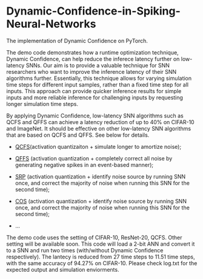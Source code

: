 # Dynamic-Confidence-in-Spiking-Neural-Networks
The implementation of Dynamic Confidence on PyTorch.

The demo code demonstrates how a runtime optimization technique, Dynamic Confidence, can help reduce the inferece latency further on low-latency SNNs. Our aim is to provide a valuable technique for SNN researchers who want to improve the inference latency of their SNN algorithms further. Essentially, this technique allows for varying simulation time steps for different input samples, rather than a fixed time step for all inputs. This approach can provide quicker inference results for simple inputs and more reliable inference for challenging inputs by requesting longer simulation time steps.


By applying Dynamic Confidence, low-latency SNN algorithms such as QCFS and QFFS can achieve a latency reduction of up to 40% on CIFAR-10 and ImageNet. It should be effective on other low-latency SNN algorithms that are based on QCFS and QFFS. See below for details.

* [QCFS](https://arxiv.org/pdf/2303.04347.pdf)(activation quantizaiton + simulate longer to amortize noise);

* [QFFS](https://www.frontiersin.org/articles/10.3389/fnins.2022.918793/full) (activation quantization + completely correct all noise by generating negative spikes in an event-based manner);

* [SRP](https://arxiv.org/pdf/2302.02091.pdf) (activation quantization + identify noise source by running SNN once, and correct the majority of noise when running this SNN for the second time);

* [COS](https://arxiv.org/pdf/2302.10685.pdf) (activation quantization + identify noise source by running SNN once, and correct the majority of noise when running this SNN for the second time);
* ...


The demo code uses the setting of CIFAR-10, ResNet-20, QCFS. Other setting will be available soon.
This code will load a 2-bit ANN and convert it to a SNN and run two times (with/without Dynamic Confidence respectively). The lantecy is reduced from 27 time steps to 11.51 time steps, with the same accuracy of 94.27% on CIFAR-10. Please check log.txt for the expected output and simulation enviorments.
